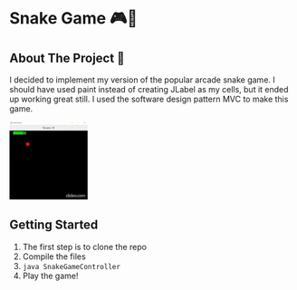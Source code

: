 
# Snake Game :video_game::snake:

## About The Project :blue_book:

I decided to implement my version of the popular arcade snake game. I should have used paint instead of creating JLabel as my cells, but it ended up working great still. I used the software design pattern MVC to make this game.

![](snakegame.gif)
 

## Getting Started

1. The first step is to clone the repo
2. Compile the files
3. ```java SnakeGameController```
4.  Play the game! 



